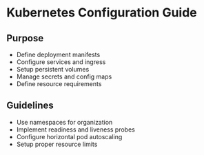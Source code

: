 # Kubernetes Configuration Guide

## Purpose
- Define deployment manifests
- Configure services and ingress
- Setup persistent volumes
- Manage secrets and config maps
- Define resource requirements

## Guidelines
- Use namespaces for organization
- Implement readiness and liveness probes
- Configure horizontal pod autoscaling
- Setup proper resource limits
